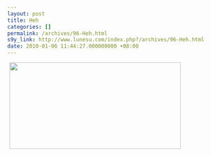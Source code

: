 ```yaml
---
layout: post
title: Heh
categories: []
permalink: /archives/96-Heh.html
s9y_link: http://www.lunesu.com/index.php?/archives/96-Heh.html
date: 2010-01-06 11:44:27.000000000 +08:00
---
```

<!-- s9ymdb:68 --><img class="serendipity_image_center" width="392" height="198" style="border: 0px; padding-left: 5px; padding-right: 5px;" src="http://www.lunesu.com/uploads/rootls.PNG" alt="" />
